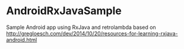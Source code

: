 AndroidRxJavaSample
===================

Sample Android app using RxJava and retrolambda based on http://gregloesch.com/dev/2014/10/20/resources-for-learning-rxjava-android.html
